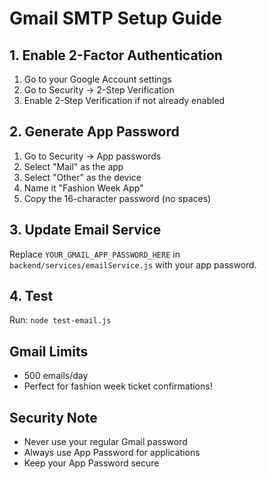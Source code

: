 # Gmail SMTP Setup Guide

## 1. Enable 2-Factor Authentication
1. Go to your Google Account settings
2. Go to Security → 2-Step Verification
3. Enable 2-Step Verification if not already enabled

## 2. Generate App Password
1. Go to Security → App passwords
2. Select "Mail" as the app
3. Select "Other" as the device
4. Name it "Fashion Week App"
5. Copy the 16-character password (no spaces)

## 3. Update Email Service
Replace `YOUR_GMAIL_APP_PASSWORD_HERE` in `backend/services/emailService.js` with your app password.

## 4. Test
Run: `node test-email.js`

## Gmail Limits
- 500 emails/day
- Perfect for fashion week ticket confirmations!

## Security Note
- Never use your regular Gmail password
- Always use App Password for applications
- Keep your App Password secure





